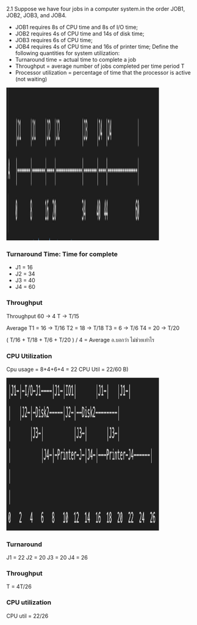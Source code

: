 2.1 Suppose we have four jobs in a computer system.in the order JOB1, JOB2, JOB3, and JOB4. 
- JOB1 requires 8s of CPU time and 8s of I/O time; 
- JOB2 requires 4s of CPU time and 14s of disk time;
- JOB3 requires 6s of CPU time;
- JOB4 requires 4s of CPU time and 16s of printer time;
Define the following quantities for system utilization:
- Turnaround time = actual time to complete a job
- Throughput = average number of jobs completed per time period T
- Processor utilization = percentage of time that the processor is active (not waiting)

<img src="https://github.com/GGolfz/lecture-note/blob/master/image/assign4-01.png" width="400" height="400">

### Turnaround Time: Time for complete 
- J1 = 16
- J2 = 34
- J3 = 40
- J4 = 60

### Throughput

Throughput
60		-> 		4
T		->		T/15

Average
T1 = 16 -> T/16
T2 = 18 -> T/18
T3 = 6	-> T/6
T4 = 20  -> T/20

( T/16 + T/18 + T/6 + T/20 ) / 4 = Average อ.บอกว่า ไม่ช่วยเท่าไร

### CPU Utilization
Cpu usage = 8+4+6+4 = 22
CPU Util = 22/60
B)

<img src="https://github.com/GGolfz/lecture-note/blob/master/image/assign4-02.png" width="400" height="400">

### Turnaround
J1	= 22
J2	= 20
J3	= 20
J4	= 26

### Throughput

T = 4T/26

### CPU utilization

CPU util  = 22/26
